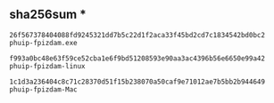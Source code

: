 ## sha256sum *
`26f567378404088fd9245321dd7b5c22d1f2aca33f45bd2cd7c1834542bd0bc2  phuip-fpizdam.exe`

`f993a0bc48e63f59ce52cba1e6f9bd51208593e90aa3ac4396b56e6650e99a42  phuip-fpizdam-linux`

`1c1d3a236404c8c71c28370d51f15b238070a50caf9e71012ae7b5bb2b944649  phuip-fpizdam-Mac`
